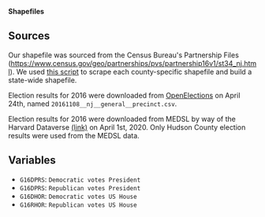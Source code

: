 
__Shapefiles__

## Sources
Our shapefile was sourced from the Census Bureau's Partnership Files (https://www.census.gov/geo/partnerships/pvs/partnership16v1/st34_nj.html). We used [this script](https://github.com/PrincetonUniversity/gerryspam/blob/master/General/scrape_partnership.py) to scrape each county-specific shapefile and build a state-wide shapefile. 

Election results for 2016 were downloaded from [OpenElections](https://github.com/openelections/openelections-data-nj/blob/master/2016/20161108__nj__general__precinct.csv) on April 24th, named `20161108__nj__general__precinct.csv`. 

Election results for 2016 were downloaded from MEDSL by way of the Harvard Dataverse [(link)](https://dataverse.harvard.edu/dataset.xhtml?persistentId=doi:10.7910/DVN/PSKDUJ) on April 1st, 2020. Only Hudson County election results were used from the MEDSL data.

## Variables

* `G16DPRS`: `Democratic votes President`
* `G16DPRS`: `Republican votes President`
* `G16DHOR`: `Democratic votes US House`
* `G16RHOR`: `Republican votes US House`